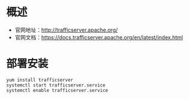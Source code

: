 # 概述
- 官网地址：http://trafficserver.apache.org/
- 官网文档：https://docs.trafficserver.apache.org/en/latest/index.html

# 部署安装
```
yum install trafficserver
systemctl start trafficserver.service
systemctl enable trafficserver.service
```
